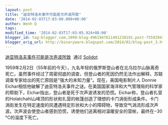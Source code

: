 ```yaml
---
layout: post
title: "迪亚特洛夫事件可能是次声波所致"
date: '2014-02-03T17:03:00.000+08:00'
author: Wenh Q
tags:
modified_time: '2014-02-03T17:03:05.924+08:00'
blogger_id: tag:blogger.com,1999:blog-4961947611491238191.post-7559294365754969123
blogger_orig_url: http://binaryware.blogspot.com/2014/02/blog-post_3.html
---
```

[迪亚特洛夫事件可能是次声波所致](http://solidot.org.feedsportal.com/c/33236/f/556826/s/369e2b10/sc/21/l/0L0Ssolidot0Borg0Cstory0Dsid0F38218/story01.htm)  通过
[Solidot](http://www.solidot.org/)


1959年2月2日（55年前的今天），九名年轻的俄罗斯登山者在北乌拉尔山脉离奇死亡。虽然事件经过了周密彻底的调查，但登山者的死因仍然无法作出解释，苏联调查专家给出的死亡原因是"强大的未知力量"。现在，美国电影制片人
Donnie
Eichar相信他破解了迪亚特洛夫事件之谜。在美国国家海洋和大气管理局的科学家的帮助下，Eichar指出，登山者是死于次声波诱发的恐慌。Eichar称，登山者扎营的Holatchahl山峰顶的形状和扎营的帐篷创造了理想的卡门涡街形成条件。卡门涡街发生在特定速度的风遭遇特定形状和大小的障碍物，导致空气涡流形成次声波。次声波会使登山者感到恐慌，诱使他们逃离相对温暖安全的营帐，最终在−30
°C的温度下死亡。
